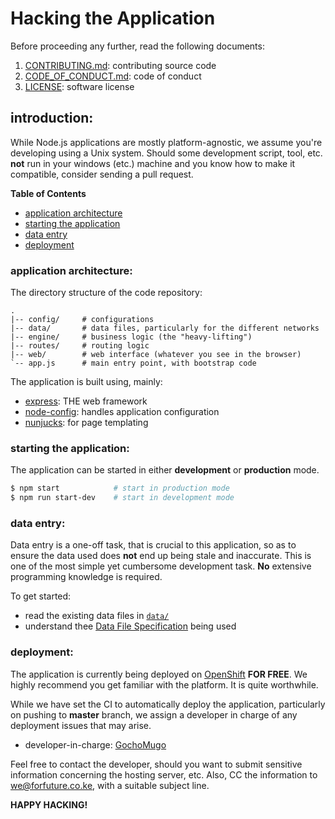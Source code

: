 # Hacking the Application

Before proceeding any further, read the following documents:

1. [CONTRIBUTING.md][contrib]: contributing source code
1. [CODE\_OF\_CONDUCT.md][coc]: code of conduct
1. [LICENSE][license]: software license

[contrib]:https://github.com/forfuturellc/mmtc-ke/blob/master/CONTRIBUTING.md
[coc]:https://github.com/forfuturellc/mmtc-ke/blob/master/CODE_OF_CONDUCT.md
[license]:https://github.com/forfuturellc/mmtc-ke/blob/master/LICENSE


## introduction:

While Node.js applications are mostly platform-agnostic, we assume you're
developing using a Unix system. Should some development script, tool, etc.
**not** run in your windows (etc.) machine and you know how to make it
compatible, consider sending a pull request.

**Table of Contents**

* [application architecture](#arch)
* [starting the application](#start)
* [data entry](#data-entry)
* [deployment](#deploy)


<a name="arch"></a>
### application architecture:

The directory structure of the code repository:

```
.
|-- config/     # configurations
|-- data/       # data files, particularly for the different networks
|-- engine/     # business logic (the "heavy-lifting")
|-- routes/     # routing logic
|-- web/        # web interface (whatever you see in the browser)
`-- app.js      # main entry point, with bootstrap code
```

The application is built using, mainly:

* [express][express]: THE web framework
* [node-config][node-config]: handles application configuration
* [nunjucks][nunjucks]: for page templating

[express]:http://expressjs.com/
[node-config]:https://github.com/lorenwest/node-config
[nunjucks]:http://nunjucks.github.io/


<a name="start"></a>
### starting the application:

The application can be started in either **development** or **production** mode.

```bash
$ npm start            # start in production mode
$ npm run start-dev    # start in development mode
```


<a name="data-entry"></a>
### data entry:

Data entry is a one-off task, that is crucial to this application, so as to
ensure the data used does **not** end up being stale and inaccurate. This
is one of the most simple yet cumbersome development task. **No**
extensive programming knowledge is required.

To get started:

* read the existing data files in [`data/`][data]
* understand thee [Data File Specification][spec] being used

[data]:https://github.com/forfuturellc/mmtc-ke/blob/master/data/
[spec]:https://github.com/forfuturellc/mmtc-ke/blob/master/data/SPEC.md


<a name="deploy"></a>
### deployment:

The application is currently being deployed on [OpenShift][openshift]
**FOR FREE**. We highly recommend you get familiar with the platform.
It is quite worthwhile.

While we have set the CI to automatically deploy the application,
particularly on pushing to **master** branch, we assign a developer
in charge of any deployment issues that may arise.

* developer-in-charge: [GochoMugo](https://github.com/GochoMugo)

Feel free to contact the developer, should you want to submit sensitive
information concerning the hosting server, etc. Also, CC the information
to we@forfuture.co.ke, with a suitable subject line.

[openshift]:http://openshift.redhat.com/


**HAPPY HACKING!**
